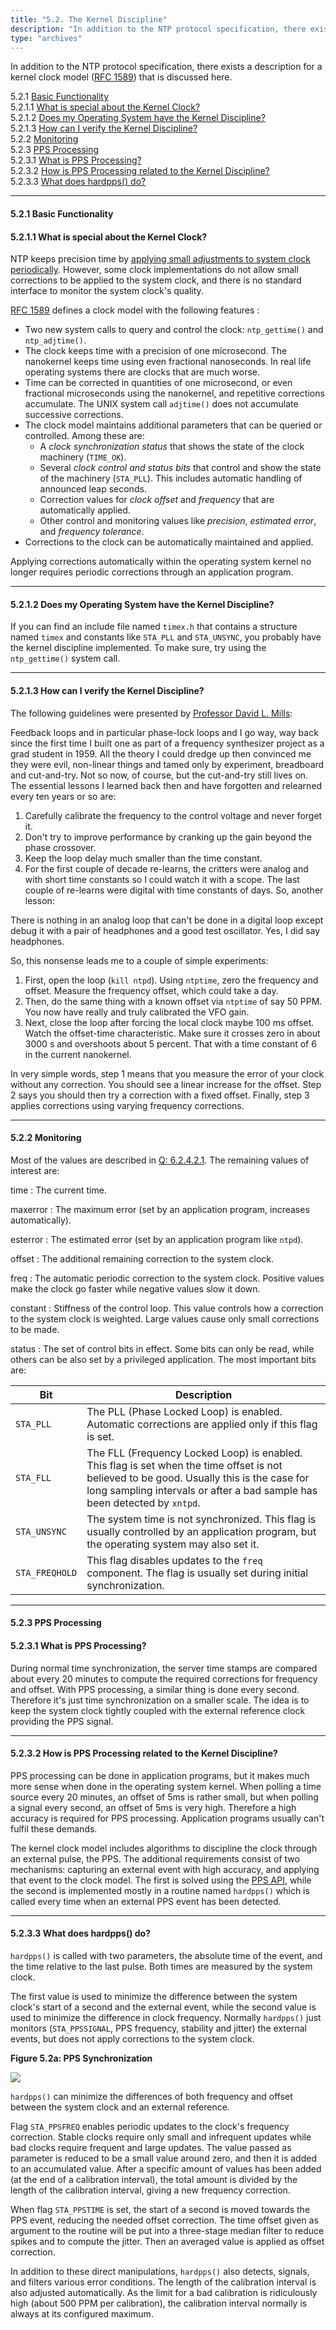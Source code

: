 ```yaml
---
title: "5.2. The Kernel Discipline"
description: "In addition to the NTP protocol specification, there exists a description for a kernel clock model (RFC 1589) that is discussed in this section of the NTP FAQ."
type: "archives"
--- 
```


In addition to the NTP protocol specification, there exists a description for a kernel clock model ([RFC 1589](/reflib/rfc/rfc1589.txt)) that is discussed here.

5.2.1 [Basic Functionality](#521-basic-functionality)  
   5.2.1.1 [What is special about the Kernel Clock?](#5211-what-is-special-about-the-kernel-clock)  
   5.2.1.2 [Does my Operating System have the Kernel Discipline?](#5212-does-my-operating-system-have-the-kernel-discipline)  
   5.2.1.3 [How can I verify the Kernel Discipline?](#5213-how-can-i-verify-the-kernel-discipline)     
5.2.2 [Monitoring](#522-monitoring)   
5.2.3 [PPS Processing](#523-pps-processing)  
   5.2.3.1 [What is PPS Processing?](#5231-what-is-pps-processing)  
   5.2.3.2 [How is PPS Processing related to the Kernel Discipline?](#5232-how-is-pps-processing-related-to-the-kernel-discipline)  
   5.2.3.3 [What does hardpps() do?](#5233-what-does-hardpps-do)

* * *

#### 5.2.1 Basic Functionality

#### 5.2.1.1 What is special about the Kernel Clock?

NTP keeps precision time by [applying small adjustments to system clock periodically](/ntpfaq/ntp-s-algo/#5161-how-will-ntp-discipline-my-clock). However, some clock implementations do not allow small corrections to be applied to the system clock, and there is no standard interface to monitor the system clock's quality.

[RFC 1589](/reflib/rfc/rfc1589.txt) defines a clock model with the following features :

*   Two new system calls to query and control the clock: `ntp_gettime()` and `ntp_adjtime()`.
*   The clock keeps time with a precision of one microsecond. The nanokernel keeps time using even fractional nanoseconds. In real life operating systems there are clocks that are much worse.
*   Time can be corrected in quantities of one microsecond, or even fractional microseconds using the nanokernel, and repetitive corrections accumulate. The UNIX system call `adjtime()` does not accumulate successive corrections.
*   The clock model maintains additional parameters that can be queried or controlled. Among these are:
    *   A _clock synchronization status_ that shows the state of the clock machinery (`TIME_OK`).
    *   Several _clock control and status bits_ that control and show the state of the machinery (`STA_PLL`). This includes automatic handling of announced leap seconds.
    *   Correction values for _clock offset_ and _frequency_ that are automatically applied.
    *   Other control and monitoring values like _precision_, _estimated error_, and _frequency tolerance_.
*   Corrections to the clock can be automatically maintained and applied.

Applying corrections automatically within the operating system kernel no longer requires periodic corrections through an application program.

* * *

#### 5.2.1.2 Does my Operating System have the Kernel Discipline?

If you can find an include file named `timex.h` that contains a structure named `timex` and constants like `STA_PLL` and `STA_UNSYNC`, you probably have the kernel discipline implemented. To make sure, try using the `ntp_gettime()` system call.

* * *

#### 5.2.1.3 How can I verify the Kernel Discipline?

The following guidelines were presented by [Professor David L. Mills](mailto:mills@udel.edu):

Feedback loops and in particular phase-lock loops and I go way, way back since the first time I built one as part of a frequency synthesizer project as a grad student in 1959. All the theory I could dredge up then convinced me they were evil, non-linear things and tamed only by experiment, breadboard and cut-and-try. Not so now, of course, but the cut-and-try still lives on. The essential lessons I learned back then and have forgotten and relearned every ten years or so are:

1.  Carefully calibrate the frequency to the control voltage and never forget it.
2.  Don't try to improve performance by cranking up the gain beyond the phase crossover.
3.  Keep the loop delay much smaller than the time constant.
4.  For the first couple of decade re-learns, the critters were analog and with short time constants so I could watch it with a scope. The last couple of re-learns were digital with time constants of days. So, another lesson:
    
There is nothing in an analog loop that can't be done in a digital loop except debug it with a pair of headphones and a good test oscillator. Yes, I did say headphones.

So, this nonsense leads me to a couple of simple experiments:

1. First, open the loop (`kill ntpd`). Using `ntptime`, zero the frequency and offset. Measure the frequency offset, which could take a day.
2. Then, do the same thing with a known offset via `ntptime` of say 50 PPM. You now have really and truly calibrated the VFO gain.
3. Next, close the loop after forcing the local clock maybe 100 ms offset. Watch the offset-time characteristic. Make sure it crosses zero in about 3000 s and overshoots about 5 percent. That with a time constant of 6 in the current nanokernel.

In very simple words, step 1 means that you measure the error of your clock without any correction. You should see a linear increase for the offset. Step 2 says you should then try a correction with a fixed offset. Finally, step 3 applies corrections using varying frequency corrections.

* * *

#### 5.2.2 Monitoring

Most of the values are described in [Q: 6.2.4.2.1](/ntpfaq/ntp-s-config-adv/#62421-so-i-think-i-have-all-required-components-ready-how-will-i-see-that-everything-is-working). The remaining values of interest are:

time
: The current time.

maxerror
: The maximum error (set by an application program, increases automatically).

esterror
: The estimated error (set by an application program like `ntpd`).

offset
: The additional remaining correction to the system clock.

freq
: The automatic periodic correction to the system clock. Positive values make the clock go faster while negative values slow it down.

constant
: Stiffness of the control loop. This value controls how a correction to the system clock is weighted. Large values cause only small corrections to be made.

status
: The set of control bits in effect. Some bits can only be read, while others can be also set by a privileged application. The most important bits are:

| Bit | Description |
| ----- | ----- |
| `STA_PLL` | The PLL (Phase Locked Loop) is enabled. Automatic corrections are applied only if this flag is set. |
| `STA_FLL` | The FLL (Frequency Locked Loop) is enabled. This flag is set when the time offset is not believed to be good. Usually this is the case for long sampling intervals or after a bad sample has been detected by `xntpd`. |
| `STA_UNSYNC` | The system time is not synchronized. This flag is usually controlled by an application program, but the operating system may also set it. |
| `STA_FREQHOLD` | This flag disables updates to the `freq` component. The flag is usually set during initial synchronization. |

* * *

#### 5.2.3 PPS Processing

#### 5.2.3.1 What is PPS Processing?

During normal time synchronization, the server time stamps are compared about every 20 minutes to compute the required corrections for frequency and offset. With PPS processing, a similar thing is done every second. Therefore it's just time synchronization on a smaller scale. The idea is to keep the system clock tightly coupled with the external reference clock providing the PPS signal.

* * *

#### 5.2.3.2 How is PPS Processing related to the Kernel Discipline?

PPS processing can be done in application programs, but it makes much more sense when done in the operating system kernel. When polling a time source every 20 minutes, an offset of 5ms is rather small, but when polling a signal every second, an offset of 5ms is very high. Therefore a high accuracy is required for PPS processing. Application programs usually can't fulfil these demands.

The kernel clock model includes algorithms to discipline the clock through an external pulse, the PPS. The additional requirements consist of two mechanisms: capturing an external event with high accuracy, and applying that event to the clock model. The first is solved using the [PPS API](/ntpfaq/ntp-s-config-adv/#62451-what-is-that-pps-api), while the second is implemented mostly in a routine named `hardpps()` which is called every time when an external PPS event has been detected.

* * *

#### 5.2.3.3 What does hardpps() do?

`hardpps()` is called with two parameters, the absolute time of the event, and the time relative to the last pulse. Both times are measured by the system clock.

The first value is used to minimize the difference between the system clock's start of a second and the external event, while the second value is used to minimize the difference in clock frequency. Normally `hardpps()` just monitors (`STA_PPSSIGNAL`, PPS frequency, stability and jitter) the external events, but does not apply corrections to the system clock.

**Figure 5.2a: PPS Synchronization**

![](/ntpfaq/hardpps.png)

`hardpps()` can minimize the differences of both frequency and offset between the system clock and an external reference.

Flag `STA_PPSFREQ` enables periodic updates to the clock's frequency correction. Stable clocks require only small and infrequent updates while bad clocks require frequent and large updates. The value passed as parameter is reduced to be a small value around zero, and then it is added to an accumulated value. After a specific amount of values has been added (at the end of a calibration interval), the total amount is divided by the length of the calibration interval, giving a new frequency correction.

When flag `STA_PPSTIME` is set, the start of a second is moved towards the PPS event, reducing the needed offset correction. The time offset given as argument to the routine will be put into a three-stage median filter to reduce spikes and to compute the jitter. Then an averaged value is applied as offset correction.

In addition to these direct manipulations, `hardpps()` also detects, signals, and filters various error conditions. The length of the calibration interval is also adjusted automatically. As the limit for a bad calibration is ridiculously high (about 500 PPM per calibration), the calibration interval normally is always at its configured maximum.

